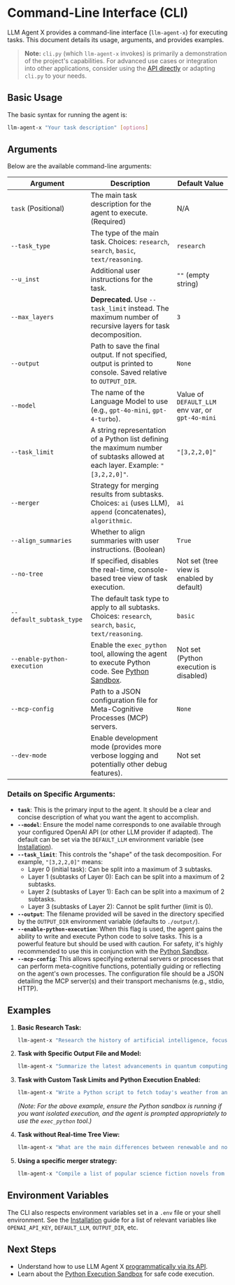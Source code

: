 # Command-Line Interface (CLI)

LLM Agent X provides a command-line interface (`llm-agent-x`) for executing tasks. This document details its usage, arguments, and provides examples.

> **Note:** `cli.py` (which `llm-agent-x` invokes) is primarily a demonstration of the project's capabilities. For advanced use cases or integration into other applications, consider using the [API directly](./api.md) or adapting `cli.py` to your needs.

## Basic Usage

The basic syntax for running the agent is:

```sh
llm-agent-x "Your task description" [options]
```

## Arguments

Below are the available command-line arguments:

| Argument                    | Description                                                                                                | Default Value                                  |
| --------------------------- | ---------------------------------------------------------------------------------------------------------- | ---------------------------------------------- |
| `task` (Positional)       | The main task description for the agent to execute. (Required)                                             | N/A                                            |
| `--task_type`               | The type of the main task. Choices: `research`, `search`, `basic`, `text/reasoning`.                       | `research`                                     |
| `--u_inst`                  | Additional user instructions for the task.                                                                 | `""` (empty string)                            |
| `--max_layers`              | **Deprecated.** Use `--task_limit` instead. The maximum number of recursive layers for task decomposition. | `3`                                            |
| `--output`                  | Path to save the final output. If not specified, output is printed to console. Saved relative to `OUTPUT_DIR`. | `None`                                         |
| `--model`                   | The name of the Language Model to use (e.g., `gpt-4o-mini`, `gpt-4-turbo`).                                  | Value of `DEFAULT_LLM` env var, or `gpt-4o-mini` |
| `--task_limit`              | A string representation of a Python list defining the maximum number of subtasks allowed at each layer. Example: `"[3,2,2,0]"`. | `"[3,2,2,0]"`                                  |
| `--merger`                  | Strategy for merging results from subtasks. Choices: `ai` (uses LLM), `append` (concatenates), `algorithmic`. | `ai`                                           |
| `--align_summaries`         | Whether to align summaries with user instructions. (Boolean)                                               | `True`                                         |
| `--no-tree`                 | If specified, disables the real-time, console-based tree view of task execution.                             | Not set (tree view is enabled by default)      |
| `--default_subtask_type`    | The default task type to apply to all subtasks. Choices: `research`, `search`, `basic`, `text/reasoning`.    | `basic`                                        |
| `--enable-python-execution` | Enable the `exec_python` tool, allowing the agent to execute Python code. See [Python Sandbox](./sandbox.md). | Not set (Python execution is disabled)       |
| `--mcp-config`              | Path to a JSON configuration file for Meta-Cognitive Processes (MCP) servers.                               | `None`                                         |
| `--dev-mode`                | Enable development mode (provides more verbose logging and potentially other debug features).                | Not set                                        |

### Details on Specific Arguments:

*   **`task`**: This is the primary input to the agent. It should be a clear and concise description of what you want the agent to accomplish.
*   **`--model`**: Ensure the model name corresponds to one available through your configured OpenAI API (or other LLM provider if adapted). The default can be set via the `DEFAULT_LLM` environment variable (see [Installation](./installation.md)).
*   **`--task_limit`**: This controls the "shape" of the task decomposition. For example, `"[3,2,2,0]"` means:
    *   Layer 0 (initial task): Can be split into a maximum of 3 subtasks.
    *   Layer 1 (subtasks of Layer 0): Each can be split into a maximum of 2 subtasks.
    *   Layer 2 (subtasks of Layer 1): Each can be split into a maximum of 2 subtasks.
    *   Layer 3 (subtasks of Layer 2): Cannot be split further (limit is 0).
*   **`--output`**: The filename provided will be saved in the directory specified by the `OUTPUT_DIR` environment variable (defaults to `./output/`).
*   **`--enable-python-execution`**: When this flag is used, the agent gains the ability to write and execute Python code to solve tasks. This is a powerful feature but should be used with caution. For safety, it's highly recommended to use this in conjunction with the [Python Sandbox](./sandbox.md).
*   **`--mcp-config`**: This allows specifying external servers or processes that can perform meta-cognitive functions, potentially guiding or reflecting on the agent's own processes. The configuration file should be a JSON detailing the MCP server(s) and their transport mechanisms (e.g., stdio, HTTP).

## Examples

1.  **Basic Research Task:**
    ```sh
    llm-agent-x "Research the history of artificial intelligence, focusing on key breakthroughs."
    ```

2.  **Task with Specific Output File and Model:**
    ```sh
    llm-agent-x "Summarize the latest advancements in quantum computing." --output quantum_summary.txt --model gpt-4-turbo
    ```

3.  **Task with Custom Task Limits and Python Execution Enabled:**
    ```sh
    llm-agent-x "Write a Python script to fetch today's weather from an API and then analyze the data to suggest appropriate attire." --task_limit "[2,1,0]" --enable-python-execution
    ```
    *(Note: For the above example, ensure the Python sandbox is running if you want isolated execution, and the agent is prompted appropriately to use the `exec_python` tool.)*

4.  **Task without Real-time Tree View:**
    ```sh
    llm-agent-x "What are the main differences between renewable and non-renewable energy sources?" --no-tree
    ```

5.  **Using a specific merger strategy:**
    ```sh
    llm-agent-x "Compile a list of popular science fiction novels from the last decade and provide a brief synopsis for each." --merger append --output scifi_novels.md
    ```

## Environment Variables

The CLI also respects environment variables set in a `.env` file or your shell environment. See the [Installation](./installation.md) guide for a list of relevant variables like `OPENAI_API_KEY`, `DEFAULT_LLM`, `OUTPUT_DIR`, etc.

## Next Steps

-   Understand how to use LLM Agent X [programmatically via its API](./api.md).
-   Learn about the [Python Execution Sandbox](./sandbox.md) for safe code execution.
